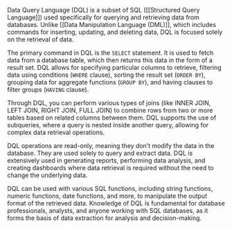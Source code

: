 Data Query Language (DQL) is a subset of SQL ([[Structured Query Language]]) used specifically for querying and retrieving data from databases. Unlike [[Data Manipulation Language (DML)]], which includes commands for inserting, updating, and deleting data, DQL is focused solely on the retrieval of data.

The primary command in DQL is the `SELECT` statement. It is used to fetch data from a database table, which then returns this data in the form of a result set. DQL allows for specifying particular columns to retrieve, filtering data using conditions (`WHERE` clause), sorting the result set (`ORDER BY`), grouping data for aggregate functions (`GROUP BY`), and having clauses to filter groups (`HAVING` clause).

Through DQL, you can perform various types of joins (like INNER JOIN, LEFT JOIN, RIGHT JOIN, FULL JOIN) to combine rows from two or more tables based on related columns between them. DQL supports the use of subqueries, where a query is nested inside another query, allowing for complex data retrieval operations.

DQL operations are read-only, meaning they don’t modify the data in the database. They are used solely to query and extract data. DQL is extensively used in generating reports, performing data analysis, and creating dashboards where data retrieval is required without the need to change the underlying data.

DQL can be used with various SQL functions, including string functions, numeric functions, date functions, and more, to manipulate the output format of the retrieved data. Knowledge of DQL is fundamental for database professionals, analysts, and anyone working with SQL databases, as it forms the basis of data extraction for analysis and decision-making.
